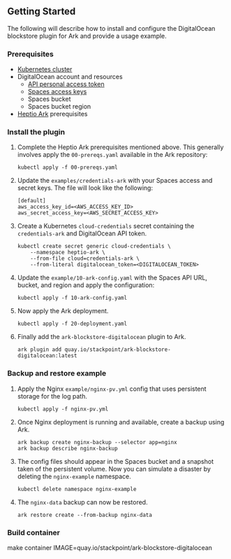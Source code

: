 ## Getting Started

The following will describe how to install and configure the DigitalOcean blockstore plugin for Ark and provide a usage example.

### Prerequisites

* [Kubernetes cluster](https://stackpoint.io/clusters/new?provider=do)
* DigitalOcean account and resources
  * [API personal access token](https://www.digitalocean.com/docs/api/create-personal-access-token/)
  * [Spaces access keys](https://www.digitalocean.com/docs/spaces/how-to/administrative-access/)
  * Spaces bucket
  * Spaces bucket region
* [Heptio Ark](https://heptio.github.io/ark/master/quickstart.html) prerequisites

### Install the plugin

1. Complete the Heptio Ark prerequisites mentioned above. This generally involves apply the `00-prereqs.yaml` available in the Ark repository:

    ```
    kubectl apply -f 00-prereqs.yaml
    ```

2. Update the `examples/credentials-ark` with your Spaces access and secret keys. The file will look like the following:

    ```
    [default]
    aws_access_key_id=<AWS_ACCESS_KEY_ID>
    aws_secret_access_key=<AWS_SECRET_ACCESS_KEY>
    ```

3. Create a Kubernetes `cloud-credentials` secret containing the `credentials-ark` and DigitalOcean API token.

    ```
    kubectl create secret generic cloud-credentials \
        --namespace heptio-ark \
        --from-file cloud=credentials-ark \
        --from-literal digitalocean_token=<DIGITALOCEAN_TOKEN>
    ```

4. Update the `example/10-ark-config.yaml` with the Spaces API URL, bucket, and region and apply the configuration:

    ```
    kubectl apply -f 10-ark-config.yaml
    ```

5. Now apply the Ark deployment.

    ```
    kubectl apply -f 20-deployment.yaml
    ```

6. Finally add the `ark-blockstore-digitalocean` plugin to Ark.

    ```
    ark plugin add quay.io/stackpoint/ark-blockstore-digitalocean:latest
    ```

### Backup and restore example

1. Apply the Nginx `example/nginx-pv.yml` config that uses persistent storage for the log path.

    ```
    kubectl apply -f nginx-pv.yml
    ```

2. Once Nginx deployment is running and available, create a backup using Ark.

    ```
    ark backup create nginx-backup --selector app=nginx
    ark backup describe nginx-backup
    ```

3. The config files should appear in the Spaces bucket and a snapshot taken of the persistent volume. Now you can simulate a disaster by deleting the `nginx-example` namespace.

    ```
    kubectl delete namespace nginx-example
    ```

4. The `nginx-data` backup can now be restored.

    ```
    ark restore create --from-backup nginx-data
    ```

### Build container

make container IMAGE=quay.io/stackpoint/ark-blockstore-digitalocean
